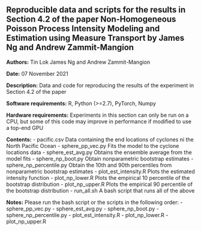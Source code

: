 ## Reproducible data and scripts for the results in Section 4.2 of the paper Non-Homogeneous Poisson Process Intensity Modeling and Estimation using Measure Transport by James Ng and Andrew Zammit-Mangion

**Authors:**  Tin Lok James Ng and Andrew Zammit-Mangion

**Date:** 07 November 2021

**Description:** Data and code for reproducing the results of the experiment in Section 4.2 of the paper

**Software requirements:** R, Python (>=2.7), PyTorch, Numpy

**Hardware requirements:** Experiments in this section can only be run on a CPU, but some of this code may improve in performance if modified to use a top-end GPU

**Contents:** 
    - pacific.csv              Data containing the end locations of cyclones ni the North Pacific Ocean
    - sphere_pp_vec.py         Fits the model to the cyclone locations data
    - sphere_est_avg.py        Obtains the ensemble average from the model fits
    - sphere_np_boot.py        Obtain nonparametric bootstrap estimates
    - sphere_np_percentile.py  Obtain the 10th and 90th percentiles from nonparametric bootstrap estimates
    - plot_est_intensity.R     Plots the estimated intensity function
    - plot_np_lower.R          Plots the empirical  10  percentile  of the  bootstrap  distribution
    - plot_np_upper.R          Plots the empirical  90  percentile  of the  bootstrap  distribution
    - run_all.sh		     A bash script that runs all of the above

**Notes:**	Please run the bash script or the scripts in the following order:
	- sphere_pp_vec.py 
	- sphere_est_avg.py 
	- sphere_np_boot.py
	- sphere_np_percentile.py
	- plot_est_intensity.R 
	- plot_np_lower.R
	- plot_np_upper.R 
